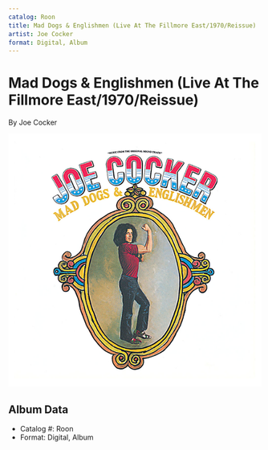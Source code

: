```yaml
---
catalog: Roon
title: Mad Dogs & Englishmen (Live At The Fillmore East/1970/Reissue)
artist: Joe Cocker
format: Digital, Album
---
```


# Mad Dogs & Englishmen (Live At The Fillmore East/1970/Reissue)

By Joe Cocker

![](../../assets/albumcovers/Joe_Cocker-Mad_Dogs_and_Englishmen_Live_At_The_Fillmore_East-1970-Reissue.png)

## Album Data

- Catalog #: Roon
- Format: Digital, Album

